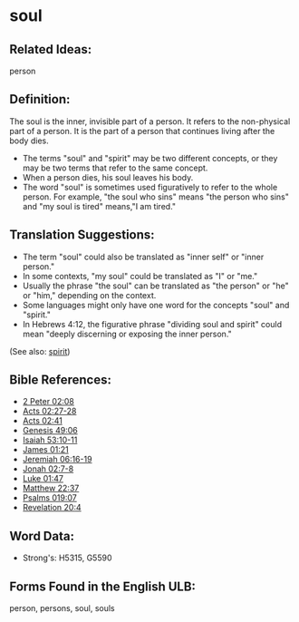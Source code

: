 # soul

## Related Ideas:

person


## Definition:

The soul is the inner, invisible part of a person. It refers to the non-physical part of a person. It is the part of a person that continues living after the body dies.

* The terms "soul" and "spirit" may be two different concepts, or they may be two terms that refer to the same concept.
* When a person dies, his soul leaves his body.
* The word "soul" is sometimes used figuratively to refer to the whole person. For example, "the soul who sins" means "the person who sins" and "my soul is tired" means,"I am tired."

## Translation Suggestions:

* The term "soul" could also be translated as "inner self" or "inner person."
* In some contexts, "my soul" could be translated as "I" or "me."
* Usually the phrase "the soul" can be translated as "the person" or "he" or "him," depending on the context.
* Some languages might only have one word for the concepts "soul" and "spirit."
* In Hebrews 4:12, the figurative phrase "dividing soul and spirit" could mean "deeply discerning or exposing the inner person."

(See also: [spirit](../kt/spirit.md))

## Bible References:

* [2 Peter 02:08](rc://en/tn/help/2pe/02/08)
* [Acts 02:27-28](rc://en/tn/help/act/02/27)
* [Acts 02:41](rc://en/tn/help/act/02/41)
* [Genesis 49:06](rc://en/tn/help/gen/49/06)
* [Isaiah 53:10-11](rc://en/tn/help/isa/53/10)
* [James 01:21](rc://en/tn/help/jas/01/21)
* [Jeremiah 06:16-19](rc://en/tn/help/jer/06/16)
* [Jonah 02:7-8](rc://en/tn/help/jon/02/07)
* [Luke 01:47](rc://en/tn/help/luk/01/47)
* [Matthew 22:37](rc://en/tn/help/mat/22/37)
* [Psalms 019:07](rc://en/tn/help/psa/019/07)
* [Revelation 20:4](rc://en/tn/help/rev/20/4)

## Word Data:

* Strong's: H5315, G5590

## Forms Found in the English ULB:

person, persons, soul, souls


